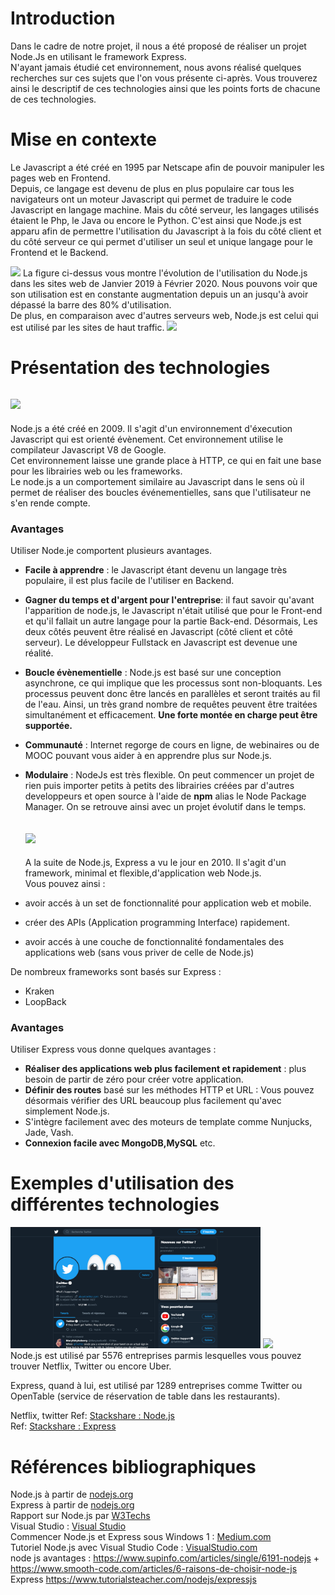 # Introduction

Dans le cadre de notre projet, il nous a été proposé de réaliser un projet Node.Js en utilisant le framework Express.<br/>
N'ayant jamais étudié cet environnement, nous avons réalisé quelques recherches sur ces sujets que l'on vous présente ci-après. Vous trouverez ainsi le descriptif de ces technologies ainsi que les points forts de chacune de ces technologies.

# Mise en contexte 

Le Javascript a été créé en 1995 par Netscape afin de pouvoir manipuler les pages web en Frontend. <br/>
Depuis, ce langage est devenu de plus en plus populaire car tous les navigateurs ont un moteur Javascript qui permet de traduire le code Javascript en langage machine. Mais du côté serveur, les langages utilisés étaient le Php, le Java ou encore le Python. C'est ainsi que Node.js est apparu afin de permettre l'utilisation du Javascript à la fois du côté client et du côté serveur ce qui permet d'utiliser un seul et unique langage pour le Frontend et le Backend.

<img src="https://w3techs.com/diagram/history_technology/ws-nodejs"> 
La figure ci-dessus vous montre l'évolution de l'utilisation du Node.js dans les sites web de Janvier 2019 à Février 2020. Nous pouvons voir que son utilisation est en constante augmentation depuis un an jusqu'à avoir dépassé la barre des 80% d'utilisation. 
<br/>
De plus, en comparaison avec d'autres serveurs web, Node.js est celui qui est utilisé par les sites de haut traffic. 
<img src="https://w3techs.com/diagram/market_technology/ws-nodejs"> 


# Présentation des technologies

   ## <img src="https://miro.medium.com/max/1200/1*X7a7F-yXRUAGLGLzdlGQMA.png" width="200"> 
  Node.js a été créé en 2009.
  Il s'agit d'un environnement d'éxecution Javascript qui est orienté évènement. Cet environnement utilise le compilateur Javascript V8 de Google. <br/>
  Cet environnement laisse une grande place à HTTP, ce qui en fait une base pour les librairies web ou les frameworks. <br/>
  Le node.js a un comportement similaire au Javascript dans le sens où il permet de réaliser des boucles événementielles, sans que l'utilisateur ne s'en rende compte.
  
  ### Avantages
  
  Utiliser Node.je comportent plusieurs avantages. 
* **Facile à apprendre** : le Javascript étant devenu un langage très populaire, il est plus facile de l'utiliser en Backend.
* **Gagner du temps et d'argent pour l'entreprise**: il faut savoir qu'avant l'apparition de node.js, le Javascript n'était utilisé que pour le Front-end et qu'il fallait un autre langage pour la partie Back-end.  Désormais, Les deux côtés peuvent être réalisé en Javascript (côté client et côté serveur). Le développeur Fullstack en Javascript est devenue une réalité.
* **Boucle évènementielle** : Node.js est basé sur une conception asynchrone, ce qui implique que les processus sont non-bloquants. Les processus peuvent donc être lancés en parallèles et seront traités au fil de l'eau. Ainsi, un très grand nombre de requêtes peuvent être traitées simultanément et efficacement. **Une forte montée en charge peut être supportée.** 
* **Communauté** : Internet regorge de cours en ligne, de webinaires ou de MOOC pouvant vous aider à en apprendre plus sur Node.js.
* **Modulaire** : NodeJs est très flexible. On peut commencer un projet de rien puis importer petits à petits des librairies créées par d'autres developpeurs et open source à l'aide de **npm** alias le Node Package Manager. On se retrouve ainsi avec un projet évolutif dans le temps.

   ## <img src="https://upload.wikimedia.org/wikipedia/commons/6/64/Expressjs.png" width="200"> 
  
  A la suite de Node.js, Express a vu le jour en 2010.
Il s'agit d'un framework, minimal et flexible,d'application web Node.js.<br/>
 Vous pouvez ainsi :
* avoir accés à un set de fonctionnalité pour application web et mobile.
* créer des APIs (Application programming Interface) rapidement.
* avoir accés à une couche de fonctionnalité fondamentales des applications web (sans vous priver de celle de Node.js)
            
 De nombreux frameworks sont basés sur Express : 
* Kraken
* LoopBack

### Avantages
Utiliser Express vous donne quelques avantages : 
* **Réaliser des applications web plus facilement et rapidement** : plus besoin de partir de zéro pour créer votre application. 
* **Définir des routes** basé sur les méthodes HTTP et URL : Vous pouvez désormais vérifier des URL beaucoup plus facilement qu'avec simplement Node.js. 
* S'intègre facilement avec des moteurs de template comme Nunjucks, Jade, Vash.
* **Connexion facile avec MongoDB,MySQL** etc. 

# Exemples d'utilisation des différentes technologies

<img width="400"  src="https://github.com/Arashea/ProjetArchitecture/blob/master/image/Capture.PNG">  <img width="350"  src="https://miro.medium.com/max/5088/1*71nlu7Wn0vXdg2VBxi1gBA.png">
<br/>Node.js est utilisé par 5576 entreprises parmis lesquelles vous pouvez trouver Netflix, Twitter ou encore Uber. <br/>

Express, quand à lui, est utilisé par 1289 entreprises comme Twitter ou OpenTable (service de réservation de table dans les restaurants). <br/>
 
 Netflix, twitter 
 Ref: <a href="https://stackshare.io/nodejs" title="stackshare">Stackshare : Node.js</a><br/>
 Ref: <a href=" https://stackshare.io/expressjs" title="stackshare">Stackshare : Express</a><br/>



# Références bibliographiques
 
 Node.js à partir de <a href="https://nodejs.org/fr/about/" title="nodejs">nodejs.org</a><br/>
 Express à partir de <a href="https://expressjs.com" title="Expressjs">nodejs.org</a><br/>
 Rapport sur Node.js par <a href="https://w3techs.com/technologies/details/ws-nodejs" title="VSC">W3Techs</a><br/>
 Visual Studio : <a href="https://code.visualstudio.com/docs/?dv=win64user" title="VSC">Visual Studio</a><br/>
 Commencer Node.js et Express sous Windows 1 : <a href="https://medium.com/@zibon/getting-started-with-nodejs-and-expressjs-2018-51689dae024b" title="Medium">Medium.com</a><br/>
 Tutoriel Node.js avec Visual Studio Code : <a href="https://code.visualstudio.com/docs/nodejs/nodejs-tutorial" title="Tuto">VisualStudio.com </a> <br/>
 node js avantages :  https://www.supinfo.com/articles/single/6191-nodejs   +   https://www.smooth-code.com/articles/6-raisons-de-choisir-node-js  <br/>
 Express https://www.tutorialsteacher.com/nodejs/expressjs  <br/>
 
 


